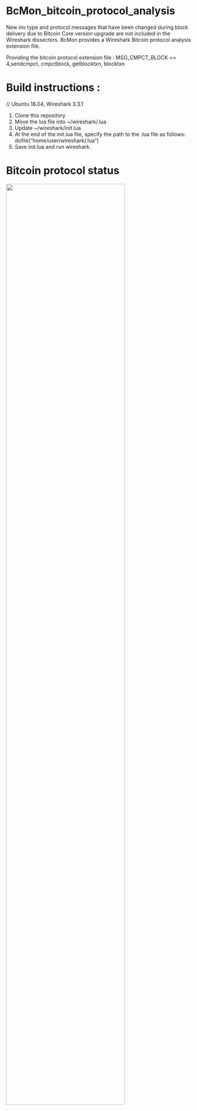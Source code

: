 # BcMon_bitcoin_protocol_analysis
New inv type and protocol messages that have been changed during block delivery due to Bitcoin Core version upgrade are not included in the Wireshark dissectors.
BcMon provides a Wireshark Bitcoin protocol analysis extension file.

Providing the bitcoin protocol extension file
: MSG_CMPCT_BLOCK == 4,sendcmpct, cmpctblock, getblocktxn, blocktxn

# Build instructions :
// Ubuntu 18.04, Wireshark 3.3.1

1. Clone this repository 
2. Move the lua file into ~/wireshark/<filename>.lua
3. Update ~/wireshark/init.lua
4. At the end of the init.lua file, specify the path to the <filename>.lua file 
as follows: dofile(“home/user/wireshark/<filename>.lua”)
5. Save init.lua and run wireshark.

# Bitcoin protocol status
<img src="https://user-images.githubusercontent.com/57450244/96885041-2958ec00-14bd-11eb-8653-e4b0dceed001.JPG" width="80%"></img>


